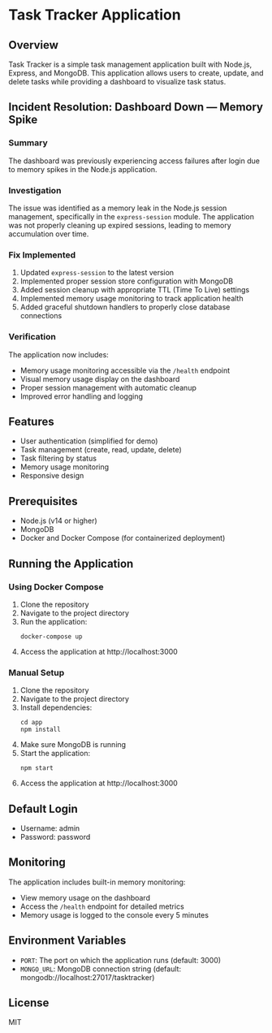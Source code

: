 # Task Tracker Application

## Overview
Task Tracker is a simple task management application built with Node.js, Express, and MongoDB. This application allows users to create, update, and delete tasks while providing a dashboard to visualize task status.

## Incident Resolution: Dashboard Down — Memory Spike

### Summary
The dashboard was previously experiencing access failures after login due to memory spikes in the Node.js application.

### Investigation
The issue was identified as a memory leak in the Node.js session management, specifically in the `express-session` module. The application was not properly cleaning up expired sessions, leading to memory accumulation over time.

### Fix Implemented
1. Updated `express-session` to the latest version
2. Implemented proper session store configuration with MongoDB
3. Added session cleanup with appropriate TTL (Time To Live) settings
4. Implemented memory usage monitoring to track application health
5. Added graceful shutdown handlers to properly close database connections

### Verification
The application now includes:
- Memory usage monitoring accessible via the `/health` endpoint
- Visual memory usage display on the dashboard
- Proper session management with automatic cleanup
- Improved error handling and logging

## Features
- User authentication (simplified for demo)
- Task management (create, read, update, delete)
- Task filtering by status
- Memory usage monitoring
- Responsive design

## Prerequisites
- Node.js (v14 or higher)
- MongoDB
- Docker and Docker Compose (for containerized deployment)

## Running the Application

### Using Docker Compose
1. Clone the repository
2. Navigate to the project directory
3. Run the application:
   ```
   docker-compose up
   ```
4. Access the application at http://localhost:3000

### Manual Setup
1. Clone the repository
2. Navigate to the project directory
3. Install dependencies:
   ```
   cd app
   npm install
   ```
4. Make sure MongoDB is running
5. Start the application:
   ```
   npm start
   ```
6. Access the application at http://localhost:3000

## Default Login
- Username: admin
- Password: password

## Monitoring
The application includes built-in memory monitoring:
- View memory usage on the dashboard
- Access the `/health` endpoint for detailed metrics
- Memory usage is logged to the console every 5 minutes

## Environment Variables
- `PORT`: The port on which the application runs (default: 3000)
- `MONGO_URL`: MongoDB connection string (default: mongodb://localhost:27017/tasktracker)

## License
MIT